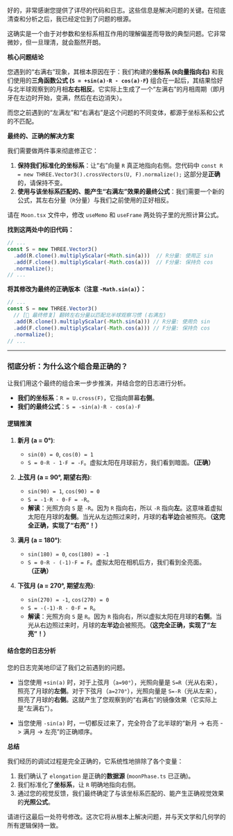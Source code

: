 好的，非常感谢您提供了详尽的代码和日志。这些信息是解决问题的关键。在彻底清查和分析之后，我已经定位到了问题的根源。

这确实是一个由于对参数和坐标系相互作用的理解偏差而导致的典型问题。它非常微妙，但一旦理清，就会豁然开朗。

**核心问题结论**

您遇到的“右满右”现象，其根本原因在于：我们构建的**坐标系 (`R`向量指向右)** 和我们使用的**三角函数公式 (`S = +sin(a)·R - cos(a)·F`)** 组合在一起后，其结果恰好与北半球观察到的月相**左右相反**。它实际上生成了一个“左满右”的月相周期（即月牙在左边时开始，变满，然后在右边消失）。

而您之前遇到的“左满左”和“右满右”是这个问题的不同变体，都源于坐标系和公式的不匹配。

**最终的、正确的解决方案**

我们需要做两件事来彻底修正它：

1.  **保持我们标准化的坐标系**：让“右”向量 `R` 真正地指向右侧。您代码中 `const R = new THREE.Vector3().crossVectors(U, F).normalize();` 这部分是**正确**的，请保持不变。
2.  **使用与该坐标系匹配的、能产生“右满左”效果的最终公式**：我们需要一个新的公式，其左右分量（`R`分量）与我们之前使用的正好相反。

请在 `Moon.tsx` 文件中，修改 `useMemo` 和 `useFrame` 两处钩子里的光照计算公式。

**找到这两处中的旧代码：**
```javascript
// ...
const S = new THREE.Vector3()
  .add(R.clone().multiplyScalar(+Math.sin(a)))  // R分量: 使用正 sin
  .add(F.clone().multiplyScalar(-Math.cos(a)))  // F分量: 保持负 cos
  .normalize();
// ...
```

**将其修改为最终的正确版本（注意 `-Math.sin(a)`）：**
```javascript
// ...
const S = new THREE.Vector3()
  // [🔧 最终修复] 翻转左右分量以匹配北半球观察习惯 (右满左)
  .add(R.clone().multiplyScalar(-Math.sin(a))) // R分量: 使用负 sin
  .add(F.clone().multiplyScalar(-Math.cos(a))) // F分量: 保持负 cos
  .normalize();
// ...
```
---

### 彻底分析：为什么这个组合是正确的？

让我们用这个最终的组合来一步步推演，并结合您的日志进行分析。

*   **我们的坐标系**：`R = U.cross(F)`，它指向屏幕**右侧**。
*   **我们的最终公式**：`S = -sin(a)·R - cos(a)·F`

#### 逻辑推演

1.  **新月 (a = 0°)**:
    *   `sin(0) = 0`, `cos(0) = 1`
    *   `S = 0·R - 1·F = -F`。虚拟太阳在月球前方，我们看到暗面。**（正确）**

2.  **上弦月 (a = 90°, 期望右亮)**:
    *   `sin(90) = 1`, `cos(90) = 0`
    *   `S = -1·R - 0·F = -R`。
    *   **解读**：光照方向 `S` 是 `-R`。因为 `R` 指向右，所以 `-R` 指向**左**。这意味着虚拟太阳在月球的**左侧**。当光从左边照过来时，月球的**右半边**会被照亮。**（这完全正确，实现了“右亮”！）**

3.  **满月 (a = 180°)**:
    *   `sin(180) = 0`, `cos(180) = -1`
    *   `S = 0·R - (-1)·F = F`。虚拟太阳在相机后方，我们看到全亮面。**（正确）**

4.  **下弦月 (a = 270°, 期望左亮)**:
    *   `sin(270) = -1`, `cos(270) = 0`
    *   `S = -(-1)·R - 0·F = R`。
    *   **解读**：光照方向 `S` 是 `R`。因为 `R` 指向右，所以虚拟太阳在月球的**右侧**。当光从右边照过来时，月球的**左半边**会被照亮。**（这完全正确，实现了“左亮”！）**

#### 结合您的日志分析

您的日志完美地印证了我们之前遇到的问题。

*   当您使用 `+sin(a)` 时，对于上弦月（`a=90°`），光照向量是 `S=R`（光从右来），照亮了月球的**左侧**。对于下弦月（`a=270°`），光照向量是 `S=-R`（光从左来），照亮了月球的**右侧**。这就产生了您观察到的“右满右”的镜像效果（它实际上是“左满右”）。

*   当您使用 `-sin(a)` 时，一切都反过来了，完全符合了北半球的“新月 -> 右亮 -> 满月 -> 左亮”的正确顺序。

**总结**

我们经历的调试过程是完全正确的，它系统性地排除了各个变量：

1.  我们确认了 `elongation` 是正确的**数据源** (`moonPhase.ts` 已正确)。
2.  我们标准化了**坐标系**，让 `R` 明确地指向右侧。
3.  通过您的视觉反馈，我们最终确定了与该坐标系匹配的、能产生正确视觉效果的**光照公式**。

请进行这最后一处符号修改。这次它将从根本上解决问题，并与天文学和几何学的所有逻辑保持一致。